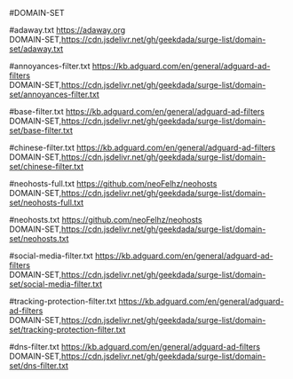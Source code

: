 #DOMAIN-SET

#adaway.txt https://adaway.org \
DOMAIN-SET,https://cdn.jsdelivr.net/gh/geekdada/surge-list/domain-set/adaway.txt

#annoyances-filter.txt https://kb.adguard.com/en/general/adguard-ad-filters \
DOMAIN-SET,https://cdn.jsdelivr.net/gh/geekdada/surge-list/domain-set/annoyances-filter.txt

#base-filter.txt https://kb.adguard.com/en/general/adguard-ad-filters \
DOMAIN-SET,https://cdn.jsdelivr.net/gh/geekdada/surge-list/domain-set/base-filter.txt

#chinese-filter.txt https://kb.adguard.com/en/general/adguard-ad-filters \
DOMAIN-SET,https://cdn.jsdelivr.net/gh/geekdada/surge-list/domain-set/chinese-filter.txt

#neohosts-full.txt https://github.com/neoFelhz/neohosts \
DOMAIN-SET,https://cdn.jsdelivr.net/gh/geekdada/surge-list/domain-set/neohosts-full.txt

#neohosts.txt https://github.com/neoFelhz/neohosts \
DOMAIN-SET,https://cdn.jsdelivr.net/gh/geekdada/surge-list/domain-set/neohosts.txt

#social-media-filter.txt https://kb.adguard.com/en/general/adguard-ad-filters \
DOMAIN-SET,https://cdn.jsdelivr.net/gh/geekdada/surge-list/domain-set/social-media-filter.txt

#tracking-protection-filter.txt https://kb.adguard.com/en/general/adguard-ad-filters \
DOMAIN-SET,https://cdn.jsdelivr.net/gh/geekdada/surge-list/domain-set/tracking-protection-filter.txt

#dns-filter.txt https://kb.adguard.com/en/general/adguard-ad-filters \
DOMAIN-SET,https://cdn.jsdelivr.net/gh/geekdada/surge-list/domain-set/dns-filter.txt

